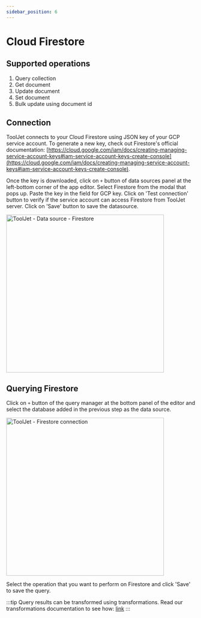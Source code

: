 ```yaml
---
sidebar_position: 6
---
```


# Cloud Firestore

## Supported operations
1.  Query collection
2.  Get document
3.  Update document 
4.  Set document 
5.  Bulk update using document id

## Connection 
ToolJet connects to your Cloud Firestore using JSON key of your GCP service account.
To generate a new key, check out Firestore's official documentation: [https://cloud.google.com/iam/docs/creating-managing-service-account-keys#iam-service-account-keys-create-console](https://cloud.google.com/iam/docs/creating-managing-service-account-keys#iam-service-account-keys-create-console).

Once the key is downloaded, click on `+` button of data sources panel at the left-bottom corner of the app editor. Select Firestore from the modal that pops up. Paste the key in the field for GCP key. Click on 'Test connection' button to verify if the service account can access Firestore from ToolJet server. Click on 'Save' button to save the datasource.

<img class="screenshot-full" src="/img/datasource-reference/firestore/firestore-intro.gif" alt="ToolJet - Data source - Firestore" height="420" />

## Querying Firestore 

Click on `+` button of the query manager at the bottom panel of the editor and select the database added in the previous step as the data source.

<img class="screenshot-full" src="/img/datasource-reference/firestore/firestore-query.png" alt="ToolJet - Firestore connection" height="420"/>

Select the operation that you want to perform on Firestore and click 'Save' to save the query. 

:::tip
Query results can be transformed using transformations. Read our transformations documentation to see how: [link](/docs/tutorial/transformations)
:::